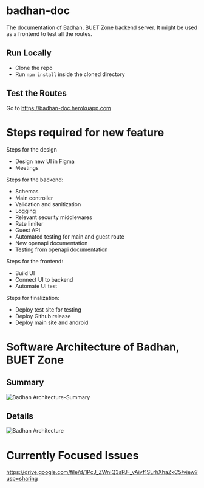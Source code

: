 # badhan-doc
The documentation of Badhan, BUET Zone backend server. It might be used as a frontend to test all the routes.

## Run Locally
* Clone the repo
* Run `npm install` inside the cloned directory

## Test the Routes
Go to https://badhan-doc.herokuapp.com

# Steps required for new feature
Steps for the design
* Design new UI in Figma
* Meetings

Steps for the backend:
* Schemas
* Main controller
* Validation and sanitization
* Logging
* Relevant security middlewares
* Rate limiter
* Guest API
* Automated testing for main and guest route
* New openapi documentation
* Testing from openapi documentation

Steps for the frontend:
* Build UI
* Connect UI to backend
* Automate UI test

Steps for finalization:
* Deploy test site for testing
* Deploy Github release
* Deploy main site and android

# Software Architecture of Badhan, BUET Zone
## Summary
![Badhan Architecture-Summary](https://user-images.githubusercontent.com/36355905/183988073-a2f7935e-13dd-40a2-80dd-769589d0fede.png)
## Details
![Badhan Architecture](https://user-images.githubusercontent.com/36355905/183988145-0d322774-1f8b-487e-a5a7-b28939b4e7bf.png)

# Currently Focused Issues
https://drive.google.com/file/d/1PcJ_ZWniQ3sPJ-_vAivf1SLrhXhaZkC5/view?usp=sharing
